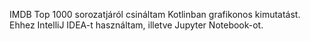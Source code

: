 IMDB Top 1000 sorozatjáról csináltam Kotlinban grafikonos kimutatást. Ehhez IntelliJ IDEA-t használtam, illetve Jupyter Notebook-ot.
